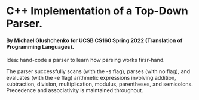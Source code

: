 # C++ Implementation of a Top-Down Parser.
#### By Michael Glushchenko for UCSB CS160 Spring 2022 (Translation of Programming Languages).

Idea: hand-code a parser to learn how parsing works firsr-hand.

The parser successfully scans (with the -s flag), parses (with no flag), and evaluates (with the -e flag) arithmetic expressions involving addition, subtraction, division, multiplication, modulus, parentheses, and semicolons. Precedence and associativity is maintained throughout.

